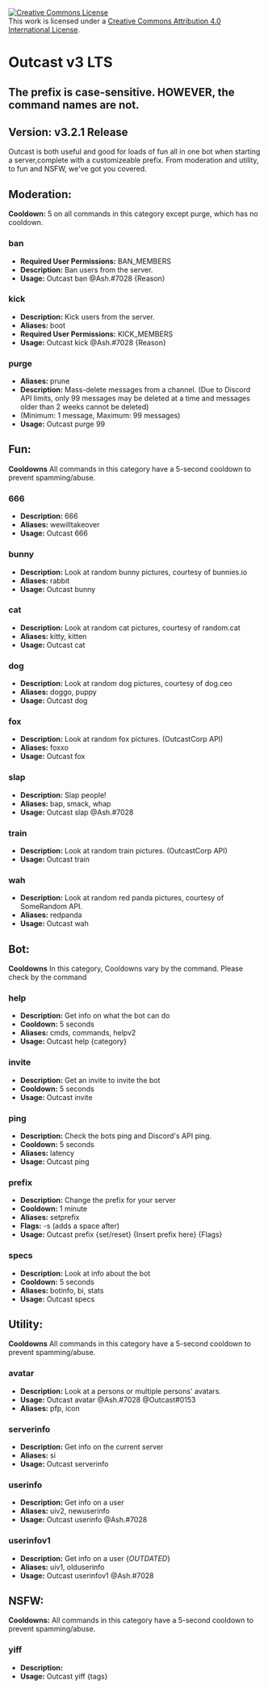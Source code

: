 <a rel="license" href="http://creativecommons.org/licenses/by/4.0/"><img alt="Creative Commons License" style="border-width:0" src="https://i.creativecommons.org/l/by/4.0/88x31.png" /></a><br />This work is licensed under a <a rel="license" href="http://creativecommons.org/licenses/by/4.0/">Creative Commons Attribution 4.0 International License</a>.

# Outcast v3 LTS

## The prefix is case-sensitive. **HOWEVER**, the command names are not.

## **Version:** v3.2.1 Release

Outcast is both useful and good for loads of fun all in one bot when starting a server,complete with a customizeable prefix. From moderation and utility, to fun and NSFW, we've got you covered.

## Moderation:
**Cooldown:** 5 on all commands in this category except purge, which has no cooldown.


### ban
* **Required User Permissions:** BAN_MEMBERS
* **Description:** Ban users from the server.  
* **Usage:** Outcast ban @Ash.#7028 {Reason}

### kick
* **Description:** Kick users from the server.
* **Aliases:** boot
* **Required User Permissions:** KICK_MEMBERS
* **Usage:** Outcast kick @Ash.#7028 {Reason}

### purge
* **Aliases:** prune
* **Description:** Mass-delete messages from a channel. (Due to Discord API limits, only 99 messages may be deleted at a time and messages older than 2 weeks cannot be deleted) 
* (Minimum: 1 message, Maximum: 99 messages)  
* **Usage:** Outcast purge 99
 
## Fun:
**Cooldowns** All commands in this category have a 5-second cooldown to prevent spamming/abuse.

### 666
* **Description:** 666
* **Aliases:** wewilltakeover
* **Usage:** Outcast 666

### bunny
* **Description:** Look at random bunny pictures, courtesy of bunnies.io
* **Aliases:** rabbit
* **Usage:** Outcast bunny

### cat
* **Description:** Look at random cat pictures, courtesy of random.cat
* **Aliases:** kitty, kitten
* **Usage:** Outcast cat

### dog
* **Description:** Look at random dog pictures, courtesy of dog.ceo
* **Aliases:** doggo, puppy
* **Usage:** Outcast dog

### fox
* **Description:** Look at random fox pictures. (OutcastCorp API)
* **Aliases:** foxxo
* **Usage:** Outcast fox

### slap
* **Description:** Slap people!
* **Aliases:** bap, smack, whap
* **Usage:** Outcast slap @Ash.#7028

### train
* **Description:** Look at random train pictures. (OutcastCorp API)
* **Usage:** Outcast train

### wah
* **Description:** Look at random red panda pictures, courtesy of SomeRandom API.
* **Aliases:** redpanda
* **Usage:** Outcast wah

## Bot:
**Cooldowns** In this category, Cooldowns vary by the command. Please check by the command

### help
* **Description:** Get info on what the bot can do
* **Cooldown:** 5 seconds
* **Aliases:** cmds, commands, helpv2
* **Usage:** Outcast help {category}

### invite
* **Description:** Get an invite to invite the bot
* **Cooldown:** 5 seconds 
* **Usage:** Outcast invite

### ping
* **Description:** Check the bots ping and Discord's API ping.
* **Cooldown:** 5 seconds
* **Aliases:** latency
* **Usage:** Outcast ping

### prefix
* **Description:** Change the prefix for your server
* **Cooldown:** 1 minute
* **Aliases:** setprefix
* **Flags:** -s (adds a space after)
* **Usage:** Outcast prefix {set/reset} {Insert prefix here} {Flags}

### specs
* **Description:** Look at info about the bot
* **Cooldown:** 5 seconds
* **Aliases:** botinfo, bi, stats
* **Usage:** Outcast specs

## Utility:
**Cooldowns** All commands in this category have a 5-second cooldown to prevent spamming/abuse.

### avatar
* **Description:** Look at a persons or multiple persons' avatars.
* **Usage:** Outcast avatar @Ash.#7028 @Outcast#0153
* **Aliases:** pfp, icon

### serverinfo
* **Description:** Get info on the current server
* **Aliases:** si
* **Usage:** Outcast serverinfo

### userinfo
* **Description:** Get info on a user
* **Aliases:** uiv2, newuserinfo
* **Usage:** Outcast userinfo @Ash.#7028

### userinfov1
* **Description:** Get info on a user {*OUTDATED*}
* **Aliases:** uiv1, olduserinfo
* **Usage:** Outcast userinfov1 @Ash.#7028

## NSFW:
**Cooldowns:** All commands in this category have a 5-second cooldown to prevent spamming/abuse.


### yiff
* **Description:** 
* **Usage:** Outcast yiff {tags}
